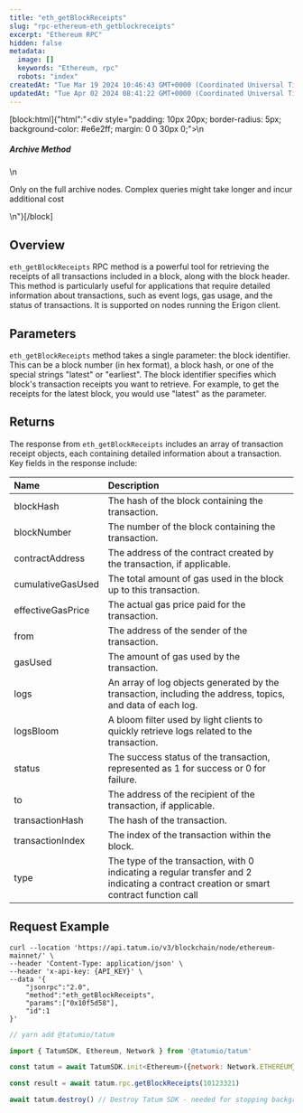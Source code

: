 ```yaml
---
title: "eth_getBlockReceipts"
slug: "rpc-ethereum-eth_getblockreceipts"
excerpt: "Ethereum RPC"
hidden: false
metadata: 
  image: []
  keywords: "Ethereum, rpc"
  robots: "index"
createdAt: "Tue Mar 19 2024 10:46:43 GMT+0000 (Coordinated Universal Time)"
updatedAt: "Tue Apr 02 2024 08:41:22 GMT+0000 (Coordinated Universal Time)"
---
```

[block:html]{"html":"<div style=\"padding: 10px 20px; border-radius: 5px; background-color: #e6e2ff; margin: 0 0 30px 0;\">\n  <h5>Archive Method</h5>\n  <p>Only on the full archive nodes. Complex queries might take longer and incur additional cost</p>\n</div>"}[/block]

## Overview

`eth_getBlockReceipts` RPC method is a powerful tool for retrieving the receipts of all transactions included in a block, along with the block header. This method is particularly useful for applications that require detailed information about transactions, such as event logs, gas usage, and the status of transactions. It is supported on nodes running the Erigon client.

## Parameters

 `eth_getBlockReceipts` method takes a single parameter: the block identifier. This can be a block number (in hex format), a block hash, or one of the special strings "latest" or "earliest". The block identifier specifies which block's transaction receipts you want to retrieve. For example, to get the receipts for the latest block, you would use "latest" as the parameter.

## Returns

The response from `eth_getBlockReceipts` includes an array of transaction receipt objects, each containing detailed information about a transaction. Key fields in the response include:

| Name              | Description                                                                                                                            |
| :---------------- | :------------------------------------------------------------------------------------------------------------------------------------- |
| blockHash         | The hash of the block containing the transaction.                                                                                      |
| blockNumber       | The number of the block containing the transaction.                                                                                    |
| contractAddress   | The address of the contract created by the transaction, if applicable.                                                                 |
| cumulativeGasUsed | The total amount of gas used in the block up to this transaction.                                                                      |
| effectiveGasPrice | The actual gas price paid for the transaction.                                                                                         |
| from              | The address of the sender of the transaction.                                                                                          |
| gasUsed           | The amount of gas used by the transaction.                                                                                             |
| logs              | An array of log objects generated by the transaction, including the address, topics, and data of each log.                             |
| logsBloom         | A bloom filter used by light clients to quickly retrieve logs related to the transaction.                                              |
| status            | The success status of the transaction, represented as 1 for success or 0 for failure.                                                  |
| to                | The address of the recipient of the transaction, if applicable.                                                                        |
| transactionHash   | The hash of the transaction.                                                                                                           |
| transactionIndex  | The index of the transaction within the block.                                                                                         |
| type              | The type of the transaction, with 0 indicating a regular transfer and 2 indicating a contract creation or smart contract function call |

## Request Example

```curl
curl --location 'https://api.tatum.io/v3/blockchain/node/ethereum-mainnet/' \
--header 'Content-Type: application/json' \
--header 'x-api-key: {API_KEY}' \
--data '{
    "jsonrpc":"2.0",
    "method":"eth_getBlockReceipts",
    "params":["0x10f5d58"],
    "id":1
}'
```
```javascript JS SDK
// yarn add @tatumio/tatum

import { TatumSDK, Ethereum, Network } from '@tatumio/tatum'

const tatum = await TatumSDK.init<Ethereum>({network: Network.ETHEREUM})

const result = await tatum.rpc.getBlockReceipts(10123321)

await tatum.destroy() // Destroy Tatum SDK - needed for stopping background jobs
```
